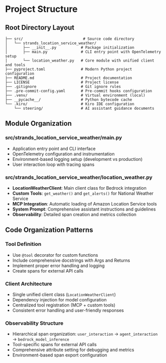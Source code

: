 # Project Structure

## Root Directory Layout

```
├── src/                           # Source code directory
│   └── strands_location_service_weather/
│       ├── __init__.py           # Package initialization
│       ├── main.py               # CLI entry point with OpenTelemetry setup
│       └── location_weather.py   # Core module with unified client and tools
├── pyproject.toml                # Modern Python project configuration
├── README.md                     # Project documentation
├── LICENSE                       # Project license
├── .gitignore                    # Git ignore rules
├── .pre-commit-config.yaml       # Pre-commit hooks configuration
├── .venv/                        # Virtual environment (local)
├── __pycache__/                  # Python bytecode cache
└── .kiro/                        # Kiro IDE configuration
    └── steering/                 # AI assistant guidance documents
```

## Module Organization

### src/strands_location_service_weather/main.py
- Application entry point and CLI interface
- OpenTelemetry configuration and instrumentation
- Environment-based logging setup (development vs production)
- User interaction loop with tracing spans

### src/strands_location_service_weather/location_weather.py
- **LocationWeatherClient**: Main client class for Bedrock integration
- **Custom Tools**: `get_weather()` and `get_alerts()` for National Weather Service
- **MCP Integration**: Automatic loading of Amazon Location Service tools
- **System Prompt**: Comprehensive assistant instructions and guidelines
- **Observability**: Detailed span creation and metrics collection

## Code Organization Patterns

### Tool Definition
- Use `@tool` decorator for custom functions
- Include comprehensive docstrings with Args and Returns
- Implement proper error handling and logging
- Create spans for external API calls

### Client Architecture
- Single unified client class (`LocationWeatherClient`)
- Dependency injection for model configuration
- Centralized tool registration (MCP + custom tools)
- Consistent error handling and user-friendly responses

### Observability Structure
- Hierarchical span organization: `user_interaction` → `agent_interaction` → `bedrock_model_inference`
- Tool-specific spans for external API calls
- Comprehensive attribute setting for debugging and metrics
- Environment-based span export configuration